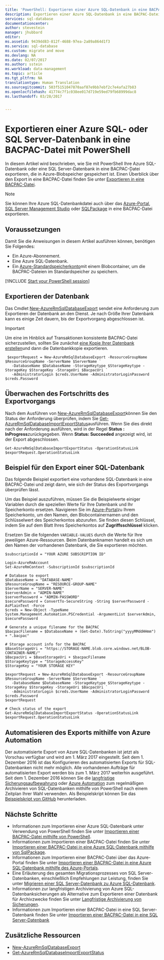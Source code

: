 ```yaml
---
title: 'PowerShell: Exportieren einer Azure SQL-Datenbank in eine BACPAC-Datei | Microsoft-Dokumentation'
description: Exportieren einer Azure SQL-Datenbank in eine BACPAC-Datei mit PowerShell
services: sql-database
documentationcenter: 
author: stevestein
manager: jhubbard
editor: 
ms.assetid: 9439dd83-812f-4688-97ea-2a89a864d1f3
ms.service: sql-database
ms.custom: migrate and move
ms.devlang: NA
ms.date: 02/07/2017
ms.author: sstein
ms.workload: data-management
ms.topic: article
ms.tgt_pltfrm: NA
translationtype: Human Translation
ms.sourcegitcommit: 503f5151047870aaf87e9bb7ebf2c7e4afa27b83
ms.openlocfilehash: 41774c7f1c038ee017d719e59ed79fb68999dac8
ms.lasthandoff: 03/28/2017


---
```

# <a name="export-an-azure-sql-database-or-a-sql-server-to-a-bacpac-file-by-using-powershell"></a>Exportieren einer Azure SQL- oder SQL Server-Datenbank in eine BACPAC-Datei mit PowerShell

In diesem Artikel wird beschrieben, wie Sie mit PowerShell Ihre Azure SQL-Datenbank oder eine SQL Server-Datenbank in eine BACPAC-Datei exportieren, die in Azure-Blobspeicher gespeichert ist. Einen Überblick über den Export in eine BACPAC-Datei finden Sie unter [Exportieren in eine BACPAC-Datei](sql-database-export.md).

> [!NOTE]
> Sie können Ihre Azure SQL-Datenbankdatei auch über das [Azure-Portal](sql-database-export-portal.md), [SQL Server Management Studio](sql-database-export-ssms.md) oder [SQLPackage](sql-database-export-sqlpackage.md) in eine BACPAC-Datei exportieren.
>

## <a name="prerequisites"></a>Voraussetzungen

Damit Sie die Anweisungen in diesem Artikel ausführen können, benötigen Sie Folgendes:

* Ein Azure-Abonnement.
* Eine Azure SQL-Datenbank.
* Ein [Azure-Standardspeicherkonto](../storage/storage-create-storage-account.md)mit einem Blobcontainer, um die BACPAC-Dateien im Standardspeicher zu speichern.

[!INCLUDE [Start your PowerShell session](../../includes/sql-database-powershell.md)]

## <a name="export-your-database"></a>Exportieren der Datenbank
Das Cmdlet [New-AzureRmSqlDatabaseExport](https://docs.microsoft.com/powershell/resourcemanager/azurerm.sql/v2.7.0/new-azurermsqldatabaseexport) sendet eine Anforderung zum Exportieren der Datenbank an den Dienst. Je nach Größe Ihrer Datenbank kann es einige Zeit dauern, bis der Exportvorgang abgeschlossen ist.

> [!IMPORTANT]
> Um eine im Hinblick auf Transaktionen konsistente BACPAC-Datei sicherzustellen, sollten Sie zunächst [eine Kopie Ihrer Datenbank erstellen](scripts/sql-database-copy-database-to-new-server-powershell.md)und dann die Datenbankkopie exportieren.
> 
> 

     $exportRequest = New-AzureRmSqlDatabaseExport -ResourceGroupName $ResourceGroupName -ServerName $ServerName `
       -DatabaseName $DatabaseName -StorageKeytype $StorageKeytype -StorageKey $StorageKey -StorageUri $BacpacUri `
       -AdministratorLogin $creds.UserName -AdministratorLoginPassword $creds.Password


## <a name="monitor-the-progress-of-the-export-operation"></a>Überwachen des Fortschritts des Exportvorgangs
Nach dem Ausführen von [New-AzureRmSqlDatabaseExport](https://docs.microsoft.com//powershell/resourcemanager/azurerm.sql/v2.7.0/new-azurermsqldatabaseexport)können Sie den Status der Anforderung überprüfen, indem Sie [Get-AzureRmSqlDatabaseImportExportStatus](https://docs.microsoft.com/powershell/resourcemanager/azurerm.sql/v2.7.0/get-azurermsqldatabaseimportexportstatus)ausführen. Wenn Sie dies direkt nach der Anforderung ausführen, wird in der Regel **Status : InProgress**zurückgegeben. Wenn **Status: Succeeded** angezeigt wird, ist der Export abgeschlossen.

    Get-AzureRmSqlDatabaseImportExportStatus -OperationStatusLink $exportRequest.OperationStatusLink



## <a name="export-sql-database-example"></a>Beispiel für den Export einer SQL-Datenbank
Das folgende Beispiel exportiert eine vorhandene SQL-Datenbank in eine BACPAC-Datei und zeigt dann, wie sich der Status des Exportvorgangs überprüfen lässt.

Um das Beispiel auszuführen, müssen Sie die Beispielwerte einiger Variablen durch die speziellen Werte für Ihre Datenbank und Ihr Speicherkonto ersetzen. Navigieren Sie im [Azure-Portal](https://portal.azure.com)zu Ihrem Speicherkonto, um den Namen, den Blobcontainernamen und den Schlüsselwert des Speicherkontos abzurufen. Sie finden diesen Schlüssel, indem Sie auf dem Blatt Ihres Speicherkontos auf **Zugriffsschlüssel** klicken.

Ersetzen Sie die folgenden `VARIABLE-VALUES` durch die Werte für Ihre jeweiligen Azure-Ressourcen. Beim Datenbanknamen handelt es sich um den Namen der vorhandenen Datenbank, die Sie exportieren möchten.

    $subscriptionId = "YOUR AZURE SUBSCRIPTION ID"

    Login-AzureRmAccount
    Set-AzureRmContext -SubscriptionId $subscriptionId

    # Database to export
    $DatabaseName = "DATABASE-NAME"
    $ResourceGroupName = "RESOURCE-GROUP-NAME"
    $ServerName = "SERVER-NAME"
    $serverAdmin = "ADMIN-NAME"
    $serverPassword = "ADMIN-PASSWORD" 
    $securePassword = ConvertTo-SecureString -String $serverPassword -AsPlainText -Force
    $creds = New-Object -TypeName System.Management.Automation.PSCredential -ArgumentList $serverAdmin, $securePassword

    # Generate a unique filename for the BACPAC
    $bacpacFilename = $DatabaseName + (Get-Date).ToString("yyyyMMddHHmm") + ".bacpac"

    # Storage account info for the BACPAC
    $BaseStorageUri = "https://STORAGE-NAME.blob.core.windows.net/BLOB-CONTAINER-NAME/"
    $BacpacUri = $BaseStorageUri + $bacpacFilename
    $StorageKeytype = "StorageAccessKey"
    $StorageKey = "YOUR STORAGE KEY"

    $exportRequest = New-AzureRmSqlDatabaseExport -ResourceGroupName $ResourceGroupName -ServerName $ServerName `
       -DatabaseName $DatabaseName -StorageKeytype $StorageKeytype -StorageKey $StorageKey -StorageUri $BacpacUri `
       -AdministratorLogin $creds.UserName -AdministratorLoginPassword $creds.Password
    $exportRequest

    # Check status of the export
    Get-AzureRmSqlDatabaseImportExportStatus -OperationStatusLink $exportRequest.OperationStatusLink

## <a name="automate-export-using-azure-automation"></a>Automatisieren des Exports mithilfe von Azure Automation

Der automatisierte Export von Azure SQL-Datenbanken ist jetzt als Vorschau verfügbar und wird am 1. März 2017 eingestellt. Seit dem 1. Dezember 2016 ist das Konfigurieren des automatisierten Exports für SQL-Datenbanken nicht mehr möglich. Alle vorhandenen Aufträge für automatisierten Export werden bis zum 1. März 2017 weiterhin ausgeführt. Seit dem 1. Dezember 2016 können Sie die [langfristige Sicherungsaufbewahrung](sql-database-long-term-retention.md) oder [Azure Automation](../automation/automation-intro.md) zum regelmäßigen Archivieren von SQL-Datenbanken mithilfe von PowerShell nach einem Zeitplan Ihrer Wahl verwenden. Als Beispielskript können Sie das [Beispielskript von GitHub](https://github.com/Microsoft/sql-server-samples/tree/master/samples/manage/azure-automation-automated-export) herunterladen. 


## <a name="next-steps"></a>Nächste Schritte
* Informationen zum Importieren einer Azure SQL-Datenbank unter Verwendung von PowerShell finden Sie unter [Importieren einer BACPAC-Datei mithilfe von PowerShell](scripts/sql-database-import-from-bacpac-powershell.md).
* Informationen zum Importieren einer BACPAC-Datei finden Sie unter [Importieren einer BACPAC-Datei in eine Azure SQL-Datenbank mithilfe von SqlPackage](sql-database-import-sqlpackage.md).
* Informationen zum Importieren einer BACPAC-Datei über das Azure-Portal finden Sie unter [Importieren einer BACPAC-Datei in eine Azure SQL-Datenbank mithilfe des Azure-Portals](sql-database-import-portal.md).
* Eine Erläuterung des gesamten Migrationsprozesses von SQL Server-Datenbanken, einschließlich Empfehlungen zur Leistung, finden Sie unter [Migrieren einer SQL Server-Datenbank zu Azure SQL-Datenbank](sql-database-cloud-migrate.md).
* Informationen zur langfristigen Archivierung von Azure SQL-Datenbanksicherungen als Alternative zum Exportieren einer Datenbank für Archivzwecke finden Sie unter [Langfristige Archivierung von Sicherungen](sql-database-long-term-retention.md).
* Informationen zum Importieren einer BACPAC-Datei in eine SQL Server-Datenbank finden Sie unter [Importieren einer BACPAC-Datei in eine SQL Server-Datenbank](https://msdn.microsoft.com/library/hh710052.aspx)



## <a name="additional-resources"></a>Zusätzliche Ressourcen
* [New-AzureRmSqlDatabaseExport](https://docs.microsoft.com/powershell/resourcemanager/azurerm.sql/v2.7.0/new-azurermsqldatabaseexport)
* [Get-AzureRmSqlDatabaseImportExportStatus](https://docs.microsoft.com/powershell/resourcemanager/azurerm.sql/v2.7.0/get-azurermsqldatabaseimportexportstatus)



